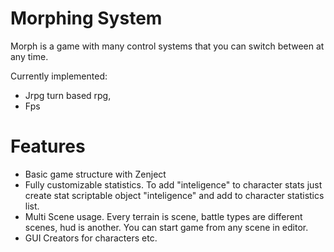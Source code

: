 # Morphing System
Morph is a game with many control systems that you can switch between at any time.

Currently implemented:
 - Jrpg turn based rpg,
 - Fps

# Features
- Basic game structure with Zenject
- Fully customizable statistics. To add "inteligence" to character stats just create stat scriptable object "inteligence" and add to character statistics list.
- Multi Scene usage. Every terrain is scene, battle types are different scenes, hud is another. You can start game from any scene in editor. 
- GUI Creators for characters etc.
